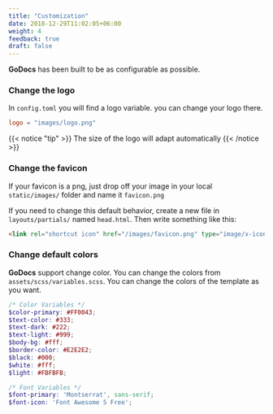 ```yaml
---
title: "Customization"
date: 2018-12-29T11:02:05+06:00
weight: 4
feedback: true
draft: false
---
```


**GoDocs** has been built to be as configurable as possible.

### Change the logo

In `config.toml` you will find a logo variable. you can change your logo there.

```toml
logo = "images/logo.png"
```

{{< notice "tip" >}}
The size of the logo will adapt automatically
{{< /notice >}}

### Change the favicon

If your favicon is a png, just drop off your image in your local `static/images/` folder and name it `favicon.png`

If you need to change this default behavior, create a new file in `layouts/partials/` named `head.html`. Then write something like this:

```html
<link rel="shortcut icon" href="/images/favicon.png" type="image/x-icon" />
```

### Change default colors

**GoDocs** support change color. You can change the colors from `assets/scss/variables.scss`. You can change the colors of the template as you want.

```scss
/* Color Variables */
$color-primary: #FF0043;
$text-color: #333;
$text-dark: #222;
$text-light: #999;
$body-bg: #fff;
$border-color: #E2E2E2;
$black: #000;
$white: #fff;
$light: #FBFBFB;

/* Font Variables */
$font-primary: 'Montserrat', sans-serif;
$font-icon: 'Font Awesome 5 Free';
```